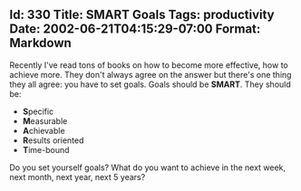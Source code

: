 Id: 330
Title: SMART Goals
Tags: productivity
Date: 2002-06-21T04:15:29-07:00
Format: Markdown
--------------
Recently I've read tons of books on how to become more effective, how to
achieve more. They don't always agree on the answer but there's one thing they all agree: you have to set goals. Goals should be **SMART**. They should be:

  * **S**pecific
  * **M**easurable
  * **A**chievable
  * **R**esults oriented
  * **T**ime-bound

Do you set yourself goals? What do you want to achieve in the next week, next
month, next year, next 5 years?


